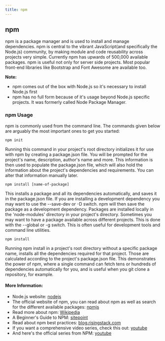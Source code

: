 ```yaml
---
title: npm
---
```

## npm

npm is a package manager and is used to install and manage dependencies.
npm is central to the vibrant JavaScript(and specifically the Node.js) community, by making module and code reusability across projects very simple.
Currently npm has upwards of 500,000 available packages.
npm is useful not only for server side projects. Most popular front-end libraries like Bootstrap and Font Awesome are available too.

**Note:** 
* npm comes out of the box with Node.js so it's necessary to install Node.js first
* npm has no full form because of it's usage beyond Node.js specific projects. It was formerly called Node Package Manager.

### npm Usage

npm is commonly used from the command line. The commands given below are arguably the most important ones to get you started:
```
npm init
```
Running this command in your project's root directory initializes it for use with npm by creating a package.json file. You will be prompted for the project's name, description, author's name and more. This information is then used to populate the package.json file, which will also hold the information about the project's dependencies and requirements. You can alter that information manually later.
```
npm install [name-of-package]
```
This installs a package and all its dependencies automatically, and saves it in the package.json file. If you are installing a development dependency you may want to use the --save-dev or -D switch. npm will then save the package as a development dependency.
Packages are installed locally in the 'node-modules' directory in your project's directory. Sometimes you may want to have a package available across different projects. This is done with the --global or -g switch. This is often useful for development tools and command line utilities.
```
npm install
```
Running npm install in a project's root directory without a specific package name, installs all the dependencies required for that project. Those are calculated according to the project's package.json file. This demonstrates the power of npm, where a single command can fetch tens or hundreds of dependencies automatically for you, and is useful when you git clone a repository, for example.

#### More Information:
* Node.js website: <a href='https://nodejs.org' target='_blank' rel='nofollow'>nodejs</a>
* The official website of npm, you can read about npm as well as search for the different available packages: <a href='https://www.npmjs.com' target='_blank' rel='nofollow'>npmjs</a>
* Read more about npm: <a href='https://en.wikipedia.org/wiki/Npm_(software)' target='_blank' rel='nofollow'>Wikipedia</a>
* A Beginner's Guide to NPM: <a href='https://www.sitepoint.com/beginners-guide-node-package-manager/' target='_blank' rel='nofollow'>sitepoint</a>
* Read about npm best practices: <a href='https://blog.risingstack.com/nodejs-at-scale-npm-best-practices/' target='_blank' rel='nofollow'>blog.risingstack.com</a> 
* If you want a comprehensive video series, check this out: <a href='https://youtu.be/6fj0cpmMiVg' target='_blank' rel='nofollow'>youtube</a>
* And here's the official series from NPM: <a href='https://youtu.be/pa4dc480Apo' target='_blank' rel='nofollow'>youtube</a>

